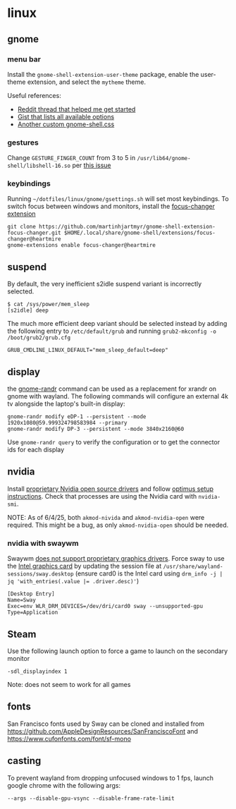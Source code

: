# linux

## gnome

### menu bar

Install the `gnome-shell-extension-user-theme` package, enable the user-theme extension, and select the `mytheme` theme.

Useful references:
- [Reddit thread that helped me get started](https://www.reddit.com/r/gnome/comments/1201ghg/top_bar_customization/)
- [Gist that lists all available options](https://gist.github.com/lidgnulinux/afa745d81004a051aee4ca93f12ecb6c)
- [Another custom gnome-shell.css](https://github.com/cmanallen/gnome-shell/blob/master/themes/refined-shell/gnome-shell.css)


### gestures

Change `GESTURE_FINGER_COUNT` from 3 to 5 in `/usr/lib64/gnome-shell/libshell-16.so` per [this issue](https://www.reddit.com/r/gnome/comments/qrhu0e/guide_to_customize_gnome_40_touchpad_gestures_on)

### keybindings

Running `~/dotfiles/linux/gnome/gsettings.sh` will set most keybindings. To switch focus between windows and monitors, install the [focus-changer extension](https://github.com/martinhjartmyr/gnome-shell-extension-focus-changer)

```
git clone https://github.com/martinhjartmyr/gnome-shell-extension-focus-changer.git $HOME/.local/share/gnome-shell/extensions/focus-changer@heartmire
gnome-extensions enable focus-changer@heartmire
```


## suspend

By default, the very inefficient s2idle suspend variant is incorrectly selected.

```
$ cat /sys/power/mem_sleep
[s2idle] deep
```

The much more efficient deep variant should be selected instead by adding the following entry to `/etc/default/grub` and running `grub2-mkconfig -o /boot/grub2/grub.cfg`

```
GRUB_CMDLINE_LINUX_DEFAULT="mem_sleep_default=deep"
```


## display

the [gnome-randr](https://github.com/maxwellainatchi/gnome-randr-rust) command can be used as a replacement for xrandr on gnome with wayland. The following commands will configure an external 4k tv alongside the laptop's built-in display:

```
gnome-randr modify eDP-1 --persistent --mode 1920x1080@59.999324798583984 --primary
gnome-randr modify DP-3 --persistent --mode 3840x2160@60
```

Use `gnome-randr query` to verify the configuration or to get the connector ids for each display


## nvidia

Install [proprietary Nvidia open source drivers](https://rpmfusion.org/Howto/NVIDIA) and follow [optimus setup instructions](https://rpmfusion.org/Howto/Optimus). Check that processes are using the Nvidia card with `nvidia-smi`.

NOTE: As of 6/4/25, both `akmod-nivida` and `akmod-nvidia-open` were required. This might be a bug, as only `akmod-nvidia-open` should be needed.

### nvidia with swaywm

Swaywm [does not support proprietary graphics drivers](https://github.com/swaywm/sway/wiki#nvidia-users). Force sway to use the [Intel graphics card](https://github.com/swaywm/sway/wiki#i-have-a-multi-gpu-setup-like-intelnvidia-or-intelamd-and-sway-does-not-start) by updating the session file at `/usr/share/wayland-sessions/sway.desktop` (ensure card0 is the Intel card using `drm_info -j | jq 'with_entries(.value |= .driver.desc)'`)

```
[Desktop Entry]
Name=Sway
Exec=env WLR_DRM_DEVICES=/dev/dri/card0 sway --unsupported-gpu
Type=Application
```


## Steam

Use the following launch option to force a game to launch on the secondary monitor

```
-sdl_displayindex 1
```


Note: does not seem to work for all games

## fonts

San Francisco fonts used by Sway can be cloned and installed from https://github.com/AppleDesignResources/SanFranciscoFont and https://www.cufonfonts.com/font/sf-mono


## casting

To prevent wayland from dropping unfocused windows to 1 fps, launch google chrome with the following args:

```
--args --disable-gpu-vsync --disable-frame-rate-limit
```
